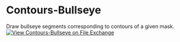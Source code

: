 # Contours-Bullseye
Draw bullseye segments corresponding to contours of a given mask.
[![View Contours-Bullseye on File Exchange](https://www.mathworks.com/matlabcentral/images/matlab-file-exchange.svg)](https://www.mathworks.com/matlabcentral/fileexchange/106650-contours-bullseye)
